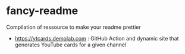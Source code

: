 # fancy-readme
Compilation of ressource to make your readme prettier

* https://ytcards.demolab.com : GitHub Action and dynamic site that generates YouTube cards for a given channel
